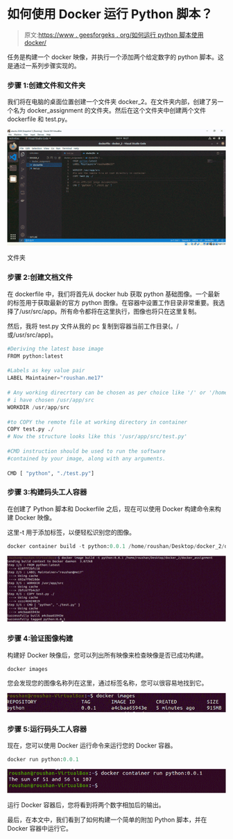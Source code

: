 # 如何使用 Docker 运行 Python 脚本？

> 原文:[https://www . geesforgeks . org/如何运行 python 脚本使用 docker/](https://www.geeksforgeeks.org/how-to-run-a-python-script-using-docker/)

任务是构建一个 docker 映像，并执行一个添加两个给定数字的 python 脚本。这是通过一系列步骤实现的。

### **步骤 1:创建文件和文件夹**

我们将在电脑的桌面位置创建一个文件夹 docker_2。在文件夹内部，创建了另一个名为 docker_assignment 的文件夹。然后在这个文件夹中创建两个文件 dockerfile 和 test.py。

![](img/4a18201e2c0f118f1475d565547aebed.png)

文件夹

### **步骤 2:创建文档文件**

在 dockerfile 中，我们将首先从 docker hub 获取 python 基础图像。一个最新的标签用于获取最新的官方 python 图像。在容器中设置工作目录非常重要。我选择了/usr/src/app。所有命令都将在这里执行，图像也将只在这里复制。

然后，我将 test.py 文件从我的 pc 复制到容器当前工作目录(。/或/usr/src/app)。

```py
#Deriving the latest base image
FROM python:latest

#Labels as key value pair
LABEL Maintainer="roushan.me17"

# Any working direcrtory can be chosen as per choice like '/' or '/home' etc
# i have chosen /usr/app/src
WORKDIR /usr/app/src

#to COPY the remote file at working directory in container
COPY test.py ./
# Now the structure looks like this '/usr/app/src/test.py'

#CMD instruction should be used to run the software
#contained by your image, along with any arguments.

CMD [ "python", "./test.py"]
```

### **步骤 3:构建码头工人容器**

在创建了 Python 脚本和 Dockerfile 之后，现在可以使用 Docker 构建命令来构建 Docker 映像。

这里-t 用于添加标签，以便轻松识别您的图像。

```py
docker container build -t python:0.0.1 /home/roushan/Desktop/docker_2/docker_assignment
```

![](img/d60de2bd6e90bad4fa46ccd0afda5169.png)

### **步骤 4:验证图像构建**

构建好 Docker 映像后，您可以列出所有映像来检查映像是否已成功构建。

```py
docker images
```

您会发现您的图像名称列在这里，通过标签名称，您可以很容易地找到它。

![](img/bbbbefec11024f57972dd0973dc05e5d.png)

### **步骤 5:运行码头工人容器**

现在，您可以使用 Docker 运行命令来运行您的 Docker 容器。

```py
docker run python:0.0.1
```

![](img/acd71464b8f6f5994d43cc7e041f1d42.png)

运行 Docker 容器后，您将看到将两个数字相加后的输出。

最后，在本文中，我们看到了如何构建一个简单的附加 Python 脚本，并在 Docker 容器中运行它。
